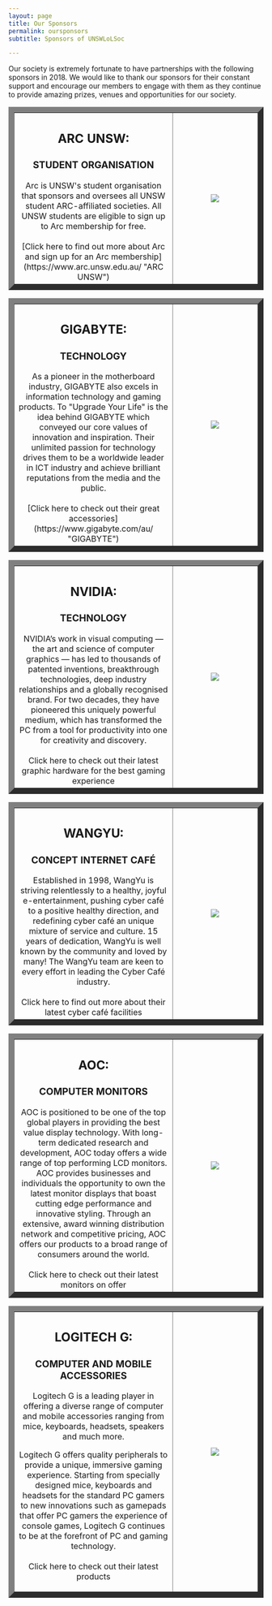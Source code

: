 ```yaml
---
layout: page
title: Our Sponsors
permalink: oursponsors
subtitle: Sponsors of UNSWLoLSoc

---
```

Our society is extremely fortunate to have partnerships with the following sponsors in 2018. We would like to thank our sponsors for their constant support and encourage our members to engage with them as they continue to provide amazing prizes, venues
and opportunities for our society.

<table border="11">
<tr>
<td style="width: 65%; text-align: center;">
<h2><b> ARC UNSW:</b></h2>
<h3> STUDENT ORGANISATION </h3>
Arc is UNSW's student organisation that sponsors and oversees all UNSW student ARC-affiliated societies. All UNSW students are eligible to sign up to Arc membership for free.
<br><br>[Click here to find out more about Arc and sign up for an Arc membership](https://www.arc.unsw.edu.au/ "ARC UNSW")
</td>
<td style="text-align: center;">
<img src="https://xelus22.github.io/LoLSocWebpage/uploads/Arc (Black on White).jpg">
</td>

</tr>
</table>

<p></p>
<p></p>

<table border="11">
<tr>
<td style="width: 65%; text-align: center;">
<h2><b> GIGABYTE:</b></h2>
<h3> TECHNOLOGY </h3>
As a pioneer in the motherboard industry, GIGABYTE also excels in information technology and gaming products. To "Upgrade Your Life" is the idea behind GIGABYTE which conveyed our core values of innovation and inspiration. Their unlimited passion for
technology drives them to be a worldwide leader in ICT industry and achieve brilliant reputations from the media and the public.
<br><br>[Click here to check out their great accessories](https://www.gigabyte.com/au/ "GIGABYTE")
</td>
<td style="text-align: center;">
<img src="https://xelus22.github.io/LoLSocWebpage/uploads/Gigabyte.jpg">
</td>

</tr>
</table>

<p></p>
<p></p>

<table border="11">
<tr>
<td style="width: 65%; text-align: center;">
<h2><b> NVIDIA:</b></h2>
<h3> TECHNOLOGY </h3>
NVIDIA’s work in visual computing — the art and science of computer graphics — has led to thousands of patented inventions, breakthrough technologies, deep
industry relationships and a globally recognised brand. For two decades, they have pioneered this uniquely powerful medium, which has transformed the PC from a tool for productivity into one for creativity and discovery.
<br><br> Click here to check out their latest graphic hardware for the best gaming experience
</td>
<td style="text-align: center;">
<img src="https://xelus22.github.io/LoLSocWebpage/uploads/static1.squarespace.jpg">
</td>

</tr>
</table>

<p></p>
<p></p>

<table border="11">
<tr>
<td style="width: 65%; text-align: center;">
<h2><b> WANGYU:</b></h2>
<h3> CONCEPT INTERNET CAFÉ </h3>
Established in 1998, WangYu is striving relentlessly to a healthy, joyful e-entertainment, pushing cyber café to a positive healthy direction, and redefining cyber café an unique mixture of service and culture. 15 years of dedication, WangYu is well known
by the community and loved by many! The WangYu team are keen to every effort in leading the Cyber Café industry.
<br><br>Click here to find out more about their latest cyber café facilities
</td>
<td style="text-align: center;">
<img src="https://xelus22.github.io/LoLSocWebpage/uploads/WangYu.png">
</td>

</tr>
</table>

<p></p>
<p></p>

<table border="11">
<tr>
<td style="width: 65%; text-align: center;">
<h2><b> AOC:</b></h2>
<h3> COMPUTER MONITORS </h3>
AOC is positioned to be one of the top global players in providing the best value display technology. With long-term dedicated research and development, AOC today offers a wide range of top performing LCD monitors. AOC provides businesses and individuals
the opportunity to own the latest monitor displays that boast cutting edge performance and innovative styling. Through an extensive, award winning distribution network and competitive pricing, AOC offers our products to a broad range of consumers
around the world.
<br><br>Click here to check out their latest monitors on offer
</td>
<td style="text-align: center;">
<img src="https://xelus22.github.io/LoLSocWebpage/uploads/logo-blue.png">
</td>

</tr>
</table>

<p></p>
<p></p>

<table border="11">
<tr>
<td style="width: 65%; text-align: center;">
<h2><b> LOGITECH G:</b></h2>
<h3> COMPUTER AND MOBILE ACCESSORIES </h3>
Logitech G is a leading player in offering a diverse range of computer and mobile accessories ranging from mice, keyboards, headsets, speakers and much more.

Logitech G offers quality peripherals to provide a unique, immersive gaming experience. Starting from specially designed mice, keyboards and headsets for the standard PC gamers to new innovations such as gamepads that offer PC gamers the experience of console games, Logitech G continues to be at the forefront of PC and gaming technology.
<br><br>Click here to check out their latest products
</td>
<td style="text-align: center;">
<img src="https://xelus22.github.io/LoLSocWebpage/uploads/89yCgDMw.png">
</td>

</tr>
</table>

<p></p>
<p></p>